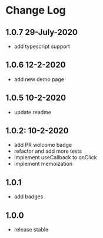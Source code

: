 # Change Log

## 1.0.7 29-July-2020

- add typescript support

## 1.0.6 12-2-2020

- add new demo page

## 1.0.5 10-2-2020

- update readme

## 1.0.2: 10-2-2020

- add PR welcome badge
- refactor and add more tests
- implement useCallback to onClick
- implement memoization

## 1.0.1

- add badges

## 1.0.0

- release stable
